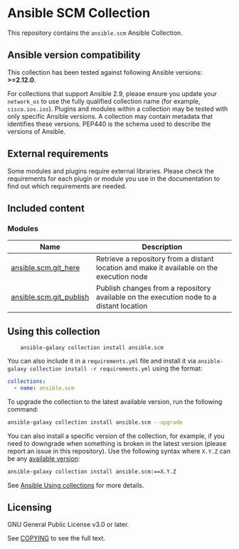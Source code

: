 # Ansible SCM Collection

This repository contains the `ansible.scm` Ansible Collection.

<!--start requires_ansible-->
## Ansible version compatibility

This collection has been tested against following Ansible versions: **>=2.12.0**.

For collections that support Ansible 2.9, please ensure you update your `network_os` to use the
fully qualified collection name (for example, `cisco.ios.ios`).
Plugins and modules within a collection may be tested with only specific Ansible versions.
A collection may contain metadata that identifies these versions.
PEP440 is the schema used to describe the versions of Ansible.
<!--end requires_ansible-->

## External requirements

Some modules and plugins require external libraries. Please check the requirements for each plugin or module you use in the documentation to find out which requirements are needed.

## Included content

<!--start collection content-->
### Modules
Name | Description
--- | ---
[ansible.scm.git_here](https://github.com/ansible-collections/ansible.scm/blob/main/docs/ansible.scm.git_here_module.rst)|Retrieve a repository from a distant location and make it available on the execution node
[ansible.scm.git_publish](https://github.com/ansible-collections/ansible.scm/blob/main/docs/ansible.scm.git_publish_module.rst)|Publish changes from a repository available on the execution node to a distant location

<!--end collection content-->

## Using this collection

```
    ansible-galaxy collection install ansible.scm
```

You can also include it in a `requirements.yml` file and install it via `ansible-galaxy collection install -r requirements.yml` using the format:

```yaml
collections:
  - name: ansible.scm
```

To upgrade the collection to the latest available version, run the following command:

```bash
ansible-galaxy collection install ansible.scm --upgrade
```

You can also install a specific version of the collection, for example, if you need to downgrade when something is broken in the latest version (please report an issue in this repository). Use the following syntax where `X.Y.Z` can be any [available version](https://galaxy.ansible.com/ansible/scm):

```bash
ansible-galaxy collection install ansible.scm:==X.Y.Z
```

See [Ansible Using collections](https://docs.ansible.com/ansible/latest/user_guide/collections_using.html) for more details.

## Licensing

GNU General Public License v3.0 or later.

See [COPYING](https://www.gnu.org/licenses/gpl-3.0.txt) to see the full text.
